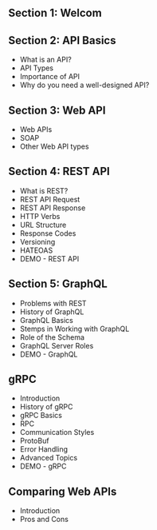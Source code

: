 ## Section 1: Welcom
## Section 2: API Basics
  - What is an API?
  - API Types
  - Importance of API
  - Why do you need a well-designed API?
## Section 3: Web API
  - Web APIs
  - SOAP
  - Other Web API types
## Section 4: REST API
  - What is REST?
  - REST API Request
  - REST API Response
  - HTTP Verbs
  - URL Structure
  - Response Codes
  - Versioning
  - HATEOAS
  - DEMO - REST API
## Section 5: GraphQL
  - Problems with REST
  - History of GraphQL
  - GraphQL Basics
  - Stemps in Working with GraphQL
  - Role of the Schema
  - GraphQL Server Roles
  - DEMO - GraphQL
## gRPC
  - Introduction
  - History of gRPC
  - gRPC Basics
  - RPC
  - Communication Styles
  - ProtoBuf
  - Error Handling
  - Advanced Topics
  - DEMO - gRPC
## Comparing Web APIs
  - Introduction
  - Pros and Cons